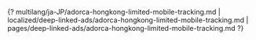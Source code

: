{? multilang/ja-JP/adorca-hongkong-limited-mobile-tracking.md | localized/deep-linked-ads/adorca-hongkong-limited-mobile-tracking.md | pages/deep-linked-ads/adorca-hongkong-limited-mobile-tracking.md ?}
